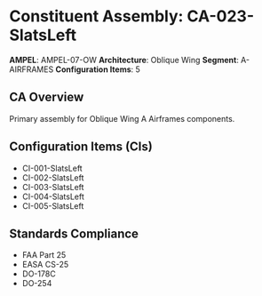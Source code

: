 # Constituent Assembly: CA-023-SlatsLeft

**AMPEL**: AMPEL-07-OW
**Architecture**: Oblique Wing
**Segment**: A-AIRFRAMES
**Configuration Items**: 5

## CA Overview
Primary assembly for Oblique Wing A Airframes components.

## Configuration Items (CIs)
- CI-001-SlatsLeft
- CI-002-SlatsLeft
- CI-003-SlatsLeft
- CI-004-SlatsLeft
- CI-005-SlatsLeft

## Standards Compliance
- FAA Part 25
- EASA CS-25
- DO-178C
- DO-254
